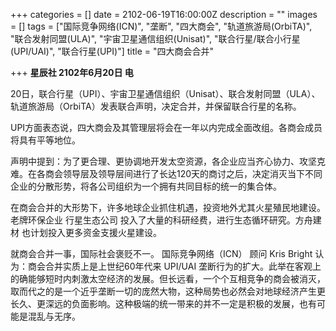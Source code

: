 +++
categories = []
date = 2102-06-19T16:00:00Z
description = ""
images = []
tags = ["国际竞争网络(ICN)", "垄断", "四大商会", "轨道旅游局(OrbiTA)", "联合发射同盟(ULA)", "宇宙卫星通信组织(Unisat)", "联合行星/联合小行星(UPI/UAI)", "联合行星(UPI)"]
title = "四大商会合并"

+++
**星辰社 2102年6月20日 电**  
   
   
20日，联合行星（UPI）、宇宙卫星通信组织（Unisat）、联合发射同盟（ULA）、轨道旅游局（OrbiTA）发表联合声明，决定合并，并保留联合行星的名称。  
   
UPI方面表态说，四大商会及其管理层将会在一年以内完成全面改组。各商会成员将具有平等地位。  
   
声明中提到：为了更合理、更协调地开发太空资源，各企业应当齐心协力、攻坚克难。在各商会领导层及领导层间进行了长达120天的商讨之后，决定消灭当下不同企业的分散形势，将各公司组织为一个拥有共同目标的统一的集合体。  
   
在商会合并的大形势下，许多地球企业抓住机遇，投资地外尤其火星殖民地建设。老牌环保企业 行星生态公司 投入了大量的科研经费，进行生态循环研究。方舟建材 也计划投入更多资金支援火星建设。  
   
就商会合并一事，国际社会褒贬不一。 国际竞争网络（ICN） 顾问 Kris Bright 认为：商会合并实质上是上世纪60年代来 UPI/UAI 垄断行为的扩大。此举在客观上的确能够短时内刺激太空经济的发展。但长远看，一个个互相竞争的商会被消灭，取而代之的是一个近乎垄断一切的庞然大物，这种局势也必然会对地球经济产生更长久、更深远的负面影响。这种极端的统一带来的并不一定是积极的发展，也有可能是混乱与无序。